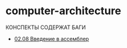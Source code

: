 # computer-architecture

КОНСПЕКТЫ СОДЕРЖАТ БАГИ

- [02.08 Введение в ассемблер](https://github.com/lejabque/cpp-course/blob/master/cpp-conspects/02.08.md)
